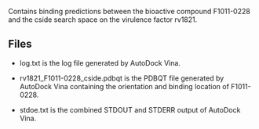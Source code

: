 Contains binding predictions between the bioactive compound F1011-0228 and the cside search space on the virulence factor rv1821.

## Files

- log.txt is the log file generated by AutoDock Vina.

- rv1821_F1011-0228_cside.pdbqt is the PDBQT file generated by AutoDock Vina containing the orientation and binding location of F1011-0228.

- stdoe.txt is the combined STDOUT and STDERR output of AutoDock Vina.

